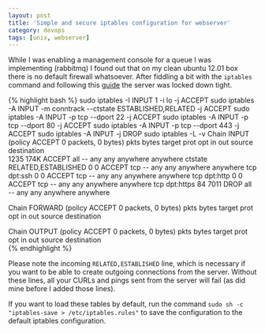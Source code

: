 ```yaml
---
layout: post
title: 'Simple and secure iptables configuration for webserver'
category: devops
tags: [unix, webserver]
---
```


While I was enabling a management console for a queue I was implementing (rabbitmq) I found out that on my clean ubuntu 12.01 box there is no default firewall whatsoever. After fiddling a bit with the `iptables` command and following this [guide](https://help.ubuntu.com/community/IptablesHowTo) the server was locked down tight.

{% highlight bash %}
sudo iptables -I INPUT 1 -i lo -j ACCEPT
sudo iptables -A INPUT -m conntrack --ctstate ESTABLISHED,RELATED -j ACCEPT
sudo iptables -A INPUT -p tcp --dport 22 -j ACCEPT
sudo iptables -A INPUT -p tcp --dport 80 -j ACCEPT
sudo iptables -A INPUT -p tcp --dport 443 -j ACCEPT
sudo iptables -A INPUT -j DROP
sudo iptables -L -v
Chain INPUT (policy ACCEPT 0 packets, 0 bytes)
pkts bytes target prot opt in out source destination  
 1235 174K ACCEPT all -- any any anywhere anywhere ctstate RELATED,ESTABLISHED
0 0 ACCEPT tcp -- any any anywhere anywhere tcp dpt:ssh
0 0 ACCEPT tcp -- any any anywhere anywhere tcp dpt:http
0 0 ACCEPT tcp -- any any anywhere anywhere tcp dpt:https
84 7011 DROP all -- any any anywhere anywhere

Chain FORWARD (policy ACCEPT 0 packets, 0 bytes)
pkts bytes target prot opt in out source destination

Chain OUTPUT (policy ACCEPT 0 packets, 0 bytes)
pkts bytes target prot opt in out source destination  
{% endhighlight %}

Please note the incoming `RELATED,ESTABLISHED` line, which is necessary if you want to be able to create outgoing connections from the server. Without these lines, all your CURLs and pings sent from the server will fail (as did mine before I added those lines).

If you want to load these tables by default, run the command `sudo sh -c "iptables-save > /etc/iptables.rules"` to save the configuration to the default iptables configuration.
